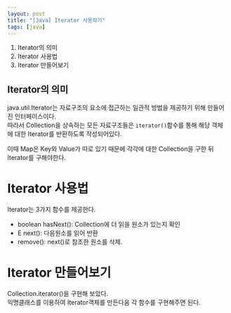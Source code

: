 ```yaml
---
layout: post
title: "[Java] Iterator 사용하기"
tags: [java]
---
```


1. Iterator의 의미
2. Iterator 사용법  
3. Iterator 만들어보기

## Iterator의 의미
java.util.Iterator는 자료구조의 요소에 접근하는 일관적 방법을 제공하기 위해 만들어진 인터페이스이다.  
따라서 Collection을 상속하는 모든 자료구조들은 `iterator()`함수를 통해 해당 객체에 대한 Iterator를 반환하도록 작성되어있다.  
  
이때 Map은 Key와 Value가 따로 있기 때문에 각각에 대한 Collection을 구한 뒤 Iterator를 구해야한다.  

# Iterator 사용법
Iterator는 3가지 함수를 제공한다.
- boolean hasNext(): Collection에 더 읽을 원소가 있는지 확인
- E next(): 다음원소를 읽어 반환
- remove(): next()로 참조한 원소를 삭제.  
  
# Iterator 만들어보기
Collection.iterator()을 구현해 보았다.  
익명클래스를 이용하여 Iterator객체를 만든다음 각 함수를 구현해주면 된다.  

<script src="https://gist.github.com/rst0070/9d00771a185e69703a25f318d0babad6.js"></script>